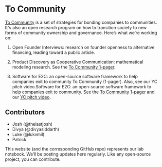 # To Community

[To Community](https://to.community) is a set of strategies for bonding companies to communities. It's also an open research program on how to transition society to new forms of community ownership and governance. Here’s what we’re working on:
1. Open Founder Interviews: research on founder openness to alternative financing, leading toward a public article. <!-- [Summary + how to contribute!]() -->

2. Product Discovery as Cooperative Communication: mathematical modeling research. See the [To Community 1-pager](https://docs.google.com/document/d/1qwcdIuacdUHd_bQTCdA8V3_3w6-0Aj_AIIo8oSOnNPI).

3. Software for E2C: an open-source software framework to help companies exit to community To Community (1-pager). Also, see our YC pitch video.Software for E2C: an open-source software framework to help companies exit to community. See the [To Community 1-pager](https://docs.google.com/document/d/1qwcdIuacdUHd_bQTCdA8V3_3w6-0Aj_AIIo8oSOnNPI) and our [YC pitch video](https://www.youtube.com/watch?v=Xt5fWkI7Gj4).

## Contributors
- Josh (@thelastjosh)
- Divya (@divyasiddarth)
- Luke (@lukvmil)
- Patrick

This website (and the corresponding GitHub repo) represents our lab notebook. We’ll be posting updates here regularly. Like any open-source project, you can contribute.
